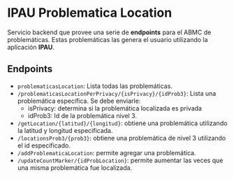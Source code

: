 # IPAU Problematica Location 

Servicio backend que provee una serie de **endpoints** para el ABMC de problemáticas. Estas problemáticas las genera el usuario utilizando la aplicación **IPAU**.

## Endpoints

- `problematicasLocation`: Lista todas las problemáticas.
- `/problematicasLocationPerPrivacy/{isPrivacy}/{idProb3}`: Lista una problemática específica. Se debe enviarle:
    - isPrivacy: determina si la problemática localizada es privada
    - idProb3: Id de la problemática nivel 3.
- `/getLocation/{latitud}/{longitud}`: obtiene una problemática utilizando la latitud y longitud especificada.
- `/locationsProb3/{prob3}`: obtiene una problemática de nivel 3 utilizando el id especificado.
- `/addProblematicaLocation`: permite agregar una problemática.
- `/updateCountMarker/{idProbLocation}`: permite aumentar las veces que una misma problemática fue localizada.